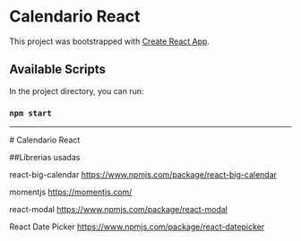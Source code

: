 # Calendario React

This project was bootstrapped with [Create React App](https://github.com/facebook/create-react-app).

## Available Scripts

In the project directory, you can run:

### `npm start`

<hr />
# Calendario React

##Librerias usadas

react-big-calendar
https://www.npmjs.com/package/react-big-calendar

momentjs
https://momentjs.com/

react-modal
https://www.npmjs.com/package/react-modal

React Date Picker
https://www.npmjs.com/package/react-datepicker
